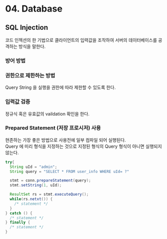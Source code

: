 # 04. Database

## SQL Injection

코드 인젝션의 한 기법으로 클라이언트의 입력값을 조작하여 서버의 데이터베이스를 공격하는 방식을 말한다.

### 방어 방법

### 권한으로 제한하는 방법

Query String 을 실행을 권한에 따라 제한할 수 있도록 한다.

### 입력값 검증

정규식 혹은 유효값의 vaildation 확인을 한다.

### Prepared Statement (저장 프로시저) 사용

현존하는 가장 좋은 방법으로 사용전에 일부 컴파일 되어 실행된다.  
Query 에 미리 형식을 지정하는 것으로 지정된 형식의 Query 형식이 아니면 실행되지 않는다.

```java
try{
  String uId = "admin";
  String query = "SELECT * FROM user_info WHERE uId= ?"

  stmt = conn.prepareStatement(query);
  stmt.setString(1, uId);

  ResultSet rs = stmt.executeQuery();
  while(rs.netxt()) {
    /* statement */
  }
} catch () {
  /* statement */
} finally {
  /* statement */
}
```